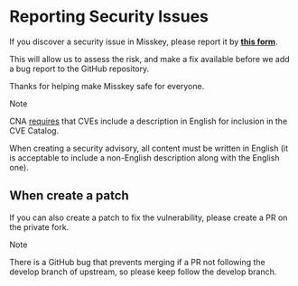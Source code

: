 # Reporting Security Issues

If you discover a security issue in Misskey, please report it by **[this form](https://github.com/misskey-dev/misskey/security/advisories/new)**.

This will allow us to assess the risk, and make a fix available before we add a
bug report to the GitHub repository.

Thanks for helping make Misskey safe for everyone.

> [!note]
> CNA [requires](https://www.cve.org/ResourcesSupport/AllResources/CNARules#section_5-2_Description) that CVEs include a description in English for inclusion in the CVE Catalog.
>
> When creating a security advisory, all content must be written in English (it is acceptable to include a non-English description along with the English one).

## When create a patch

If you can also create a patch to fix the vulnerability, please create a PR on the private fork.

> [!note]
> There is a GitHub bug that prevents merging if a PR not following the develop branch of upstream, so please keep follow the develop branch.
